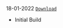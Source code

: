  18-01-2022 [`Download`](https://github.com/sanjeevstunner/Vayu-Releases/releases/download/pex_12-22.1.0/PixelExtended_vayu-12.0-20220117-1130-UNOFFICIAL-Chandler_Bing.zip)
 - Initial Build
